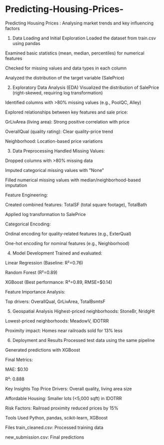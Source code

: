 # Predicting-Housing-Prices-
Predicting Housing Prices : Analysing market trends and key influencing factors
1. Data Loading and Initial Exploration Loaded the dataset from train.csv using pandas

Examined basic statistics (mean, median, percentiles) for numerical features

Checked for missing values and data types in each column

Analyzed the distribution of the target variable (SalePrice)

2. Exploratory Data Analysis (EDA) Visualized the distribution of SalePrice (right-skewed, requiring log transformation)

Identified columns with >80% missing values (e.g., PoolQC, Alley)

Explored relationships between key features and sale price:

GrLivArea (living area): Strong positive correlation with price

OverallQual (quality rating): Clear quality-price trend

Neighborhood: Location-based price variations

3. Data Preprocessing Handled Missing Values:

Dropped columns with >80% missing data

Imputed categorical missing values with "None"

Filled numerical missing values with median/neighborhood-based imputation

Feature Engineering:

Created combined features: TotalSF (total square footage), TotalBath

Applied log transformation to SalePrice

Categorical Encoding:

Ordinal encoding for quality-related features (e.g., ExterQual)

One-hot encoding for nominal features (e.g., Neighborhood)

4. Model Development Trained and evaluated:

Linear Regression (Baseline: R²=0.76)

Random Forest (R²=0.89)

XGBoost (Best performance: R²=0.89, RMSE=$0.14)

Feature Importance Analysis:

Top drivers: OverallQual, GrLivArea, TotalBsmtsF

5. Geospatial Analysis Highest-priced neighborhoods: StoneBr, NridgHt

Lowest-priced neighborhoods: MeadowV, IDOTRR

Proximity impact: Homes near railroads sold for 13% less

6. Deployment and Results Processed test data using the same pipeline

Generated predictions with XGBoost

Final Metrics:

MAE: $0.10

R²: 0.888

Key Insights Top Price Drivers: Overall quality, living area size

Affordable Housing: Smaller lots (<5,000 sqft) in IDOTRR

Risk Factors: Railroad proximity reduced prices by 15%

Tools Used Python, pandas, scikit-learn, XGBoost

Files train_cleaned.csv: Processed training data

new_submission.csv: Final predictions
